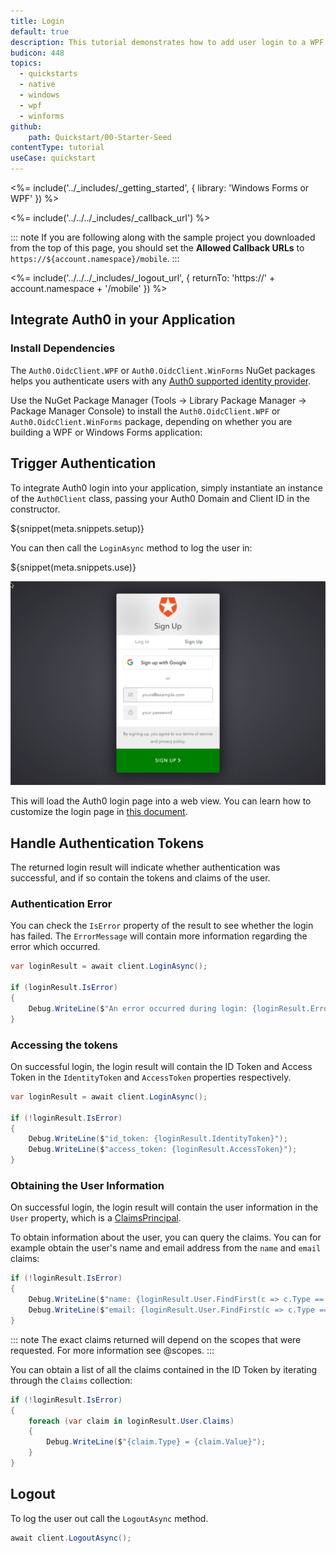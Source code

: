 ```yaml
---
title: Login
default: true
description: This tutorial demonstrates how to add user login to a WPF and Windows Forms C# application using Auth0.
budicon: 448
topics:
  - quickstarts
  - native
  - windows
  - wpf
  - winforms
github:
    path: Quickstart/00-Starter-Seed
contentType: tutorial
useCase: quickstart
---
```


<!-- markdownlint-disable MD002 MD034 MD041 -->

<%= include('../_includes/_getting_started', { library: 'Windows Forms or WPF' }) %>

<%= include('../../../_includes/_callback_url') %>

::: note
If you are following along with the sample project you downloaded from the top of this page, you should set the **Allowed Callback URLs** to `https://${account.namespace}/mobile`.
:::

<%= include('../../../_includes/_logout_url', { returnTo: 'https://' + account.namespace + '/mobile' }) %>

## Integrate Auth0 in your Application

### Install Dependencies

The `Auth0.OidcClient.WPF` or `Auth0.OidcClient.WinForms` NuGet packages helps you authenticate users with any <a href="/identityproviders" target="_blank" rel="noreferrer">Auth0 supported identity provider</a>.

Use the NuGet Package Manager (Tools -> Library Package Manager -> Package Manager Console) to install the `Auth0.OidcClient.WPF` or `Auth0.OidcClient.WinForms` package, depending on whether you are building a WPF or Windows Forms application:

## Trigger Authentication

To integrate Auth0 login into your application, simply instantiate an instance of the `Auth0Client` class, passing your Auth0 Domain and Client ID in the constructor.

${snippet(meta.snippets.setup)}

You can then call the `LoginAsync` method to log the user in:

${snippet(meta.snippets.use)}

![](/media/articles/native-platforms/wpf-winforms/universal-login.png)

This will load the Auth0 login page into a web view. You can learn how to customize the login page in <a href="/universal-login#simple-customization" target="_blank" rel="noreferrer">this document</a>.

## Handle Authentication Tokens

The returned login result will indicate whether authentication was successful, and if so contain the tokens and claims of the user.

### Authentication Error

You can check the `IsError` property of the result to see whether the login has failed. The `ErrorMessage` will contain more information regarding the error which occurred.

```csharp
var loginResult = await client.LoginAsync();

if (loginResult.IsError)
{
    Debug.WriteLine($"An error occurred during login: {loginResult.Error}");
}
```

### Accessing the tokens

On successful login, the login result will contain the ID Token and Access Token in the `IdentityToken` and `AccessToken` properties respectively.

```csharp
var loginResult = await client.LoginAsync();

if (!loginResult.IsError)
{
    Debug.WriteLine($"id_token: {loginResult.IdentityToken}");
    Debug.WriteLine($"access_token: {loginResult.AccessToken}");
}
```

### Obtaining the User Information

On successful login, the login result will contain the user information in the `User` property, which is a <a href="https://msdn.microsoft.com/en-us/library/system.security.claims.claimsprincipal(v=vs.110).aspx" target="_blank" rel="noreferrer">ClaimsPrincipal</a>.

To obtain information about the user, you can query the claims. You can for example obtain the user's name and email address from the `name` and `email` claims:

```csharp
if (!loginResult.IsError)
{
    Debug.WriteLine($"name: {loginResult.User.FindFirst(c => c.Type == "name")?.Value}");
    Debug.WriteLine($"email: {loginResult.User.FindFirst(c => c.Type == "email")?.Value}");
}
```

::: note
The exact claims returned will depend on the scopes that were requested. For more information see @scopes.
:::

You can obtain a list of all the claims contained in the ID Token by iterating through the `Claims` collection:

```csharp
if (!loginResult.IsError)
{
    foreach (var claim in loginResult.User.Claims)
    {
        Debug.WriteLine($"{claim.Type} = {claim.Value}");
    }
}
```

## Logout

To log the user out call the `LogoutAsync` method.

```csharp
await client.LogoutAsync();
```
